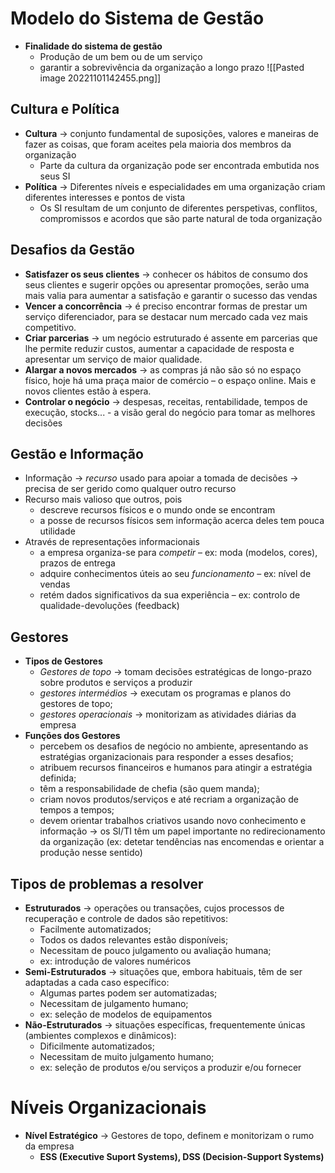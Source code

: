 # Modelo do Sistema de Gestão
- **Finalidade do sistema de gestão**
	- Produção de um bem ou de um serviço
	- garantir a sobrevivência da organização a longo prazo
![[Pasted image 20221101142455.png]]

## Cultura e Política
- **Cultura** -> conjunto fundamental de suposições, valores e maneiras de fazer as coisas, que foram aceites pela maioria dos membros da organização
	- Parte da cultura da organização pode ser encontrada embutida nos seus SI
- **Política** -> Diferentes níveis e especialidades em uma organização criam diferentes interesses e pontos de vista
	- Os SI resultam de um conjunto de diferentes perspetivas, conflitos, compromissos e acordos que são parte natural de toda organização

## Desafios da Gestão
- **Satisfazer os seus clientes** -> conhecer os hábitos de consumo dos seus clientes e sugerir opções ou apresentar promoções, serão uma mais valia para aumentar a satisfação e garantir o sucesso das vendas
- **Vencer a concorrência** -> é preciso encontrar formas de prestar um serviço diferenciador, para se destacar num mercado cada vez mais competitivo.
- **Criar parcerias** -> um negócio estruturado é assente em parcerias que lhe permite reduzir custos, aumentar a capacidade de resposta e apresentar um serviço de maior qualidade.
- **Alargar a novos mercados** -> as compras já não são só no espaço físico, hoje há uma praça maior de comércio – o espaço online. Mais e novos clientes estão à espera.
- **Controlar o negócio** -> despesas, receitas, rentabilidade, tempos de execução, stocks... - a visão geral do negócio para tomar as melhores decisões

## Gestão e Informação
- Informação -> *recurso* usado para apoiar a tomada de decisões -> precisa de ser gerido como qualquer outro recurso
- Recurso mais valioso que outros, pois
	- descreve recursos físicos e o mundo onde se encontram
	- a posse de recursos físicos sem informação acerca deles tem pouca utilidade
- Através de representações informacionais
	- a empresa organiza-se para *competir* – ex: moda (modelos, cores), prazos de entrega
	- adquire conhecimentos úteis ao seu *funcionamento* – ex: nível de vendas
	- retém dados significativos da sua experiência – ex: controlo de qualidade-devoluções (feedback)

## Gestores
- **Tipos de Gestores**
	- *Gestores de topo* -> tomam decisões estratégicas de longo-prazo sobre produtos e serviços a produzir
	- *gestores intermédios* -> executam os programas e planos do gestores de topo; 
	- *gestores operacionais* -> monitorizam as atividades diárias da empresa
- **Funções dos Gestores**
	- percebem os desafios de negócio no ambiente, apresentando as estratégias organizacionais para responder a esses desafios;
	- atribuem recursos financeiros e humanos para atingir a estratégia definida; 
	- têm a responsabilidade de chefia (são quem manda); 
	- criam novos produtos/serviços e até recriam a organização de tempos a tempos; 
	- devem orientar trabalhos criativos usando novo conhecimento e informação → os SI/TI têm um papel importante no redirecionamento da organização (ex: detetar tendências nas encomendas e orientar a produção nesse sentido)

## Tipos de problemas a resolver
- **Estruturados** -> operações ou transações, cujos processos de recuperação e controle de dados são repetitivos:
	- Facilmente automatizados; 
	- Todos os dados relevantes estão disponíveis; 
	- Necessitam de pouco julgamento ou avaliação humana; 
	- ex: introdução de valores numéricos
- **Semi-Estruturados** -> situações que, embora habituais, têm de ser adaptadas a cada caso específico:
	- Algumas partes podem ser automatizadas;
	- Necessitam de julgamento humano;
	- ex: seleção de modelos de equipamentos
- **Não-Estruturados** -> situações específicas, frequentemente únicas (ambientes complexos e dinâmicos):
	- Dificilmente automatizados;
	- Necessitam de muito julgamento humano; 
	- ex: seleção de produtos e/ou serviços a produzir e/ou fornecer

# Níveis Organizacionais
- **Nível Estratégico** -> Gestores de topo, definem e monitorizam o rumo da empresa
	- **ESS (Executive Suport Systems), DSS (Decision-Support Systems)**